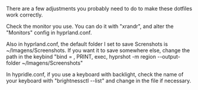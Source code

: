 There are a few adjustments you probably need to do to make these dotfiles work correctly.

Check the monitor you use. You can do it with "xrandr", and alter the "Monitors" config in hyprland.conf.

Also in hyprland.conf, the default folder I set to save Screnshots is ~/Imagens/Screenshots. If you want it to save somewhere else, change the path in the keybind "bind = , PRINT, exec, hyprshot -m region --output-folder ~/Imagens/Screenshots"

In hypridle.conf, if you use a keyboard with backlight, check the name of your keyboard with "brightnessctl --list" and change in the file if necessary.
